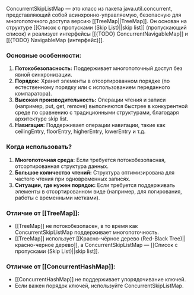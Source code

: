 
ConcurrentSkipListMap — это класс из пакета java.util.concurrent, представляющий собой асинхронно-управляемую, безопасную для многопоточного доступа версию [[TreeMap||TreeMap]]. Он основан на структуре [[Список с пропусками (Skip List)||skip list]] (пропускающий список) и реализует интерфейсы [[{TODO} ConcurrentNavigableMap]] и [[{TODO} NavigableMap (интерфейс)]].

  
### Основные особенности:

1. **Потокобезопасность:** Поддерживает многопоточный доступ без явной синхронизации.
2. **Порядок:** Хранит элементы в отсортированном порядке (по естественному порядку или с использованием переданного компаратора).
3. **Высокая производительность:** Операции чтения и записи (например, put, get, remove) выполняются быстрее в конкурентной среде по сравнению с традиционными структурами, благодаря архитектуре skip list.
4. **Навигация:** Поддерживает операции навигации, такие как ceilingEntry, floorEntry, higherEntry, lowerEntry и т.д.

### Когда использовать?

1. **Многопоточная среда:** Если требуется потокобезопасная, отсортированная структура данных.
2. **Большое количество чтений:** Структура оптимизирована для частого чтения при одновременных записях.
3. **Ситуации, где нужен порядок:** Если требуется поддерживать элементы в отсортированном виде (например, для логирования, работы с временными метками).



### Отличие от [[TreeMap]]:

- [[TreeMap]] не потокобезопасен, в то время как ConcurrentSkipListMap поддерживает многопоточность.
- [[TreeMap]] использует [[Красно-чёрное дерево (Red-Black Tree)||красно-черное дерево]], а ConcurrentSkipListMap — [[Список с пропусками (Skip List)||skip list]].

### Отличие от [[ConcurrentHashMap]]:

- [[ConcurrentHashMap]] не поддерживает упорядочивание ключей.
- Если важен порядок ключей, используйте ConcurrentSkipListMap.
